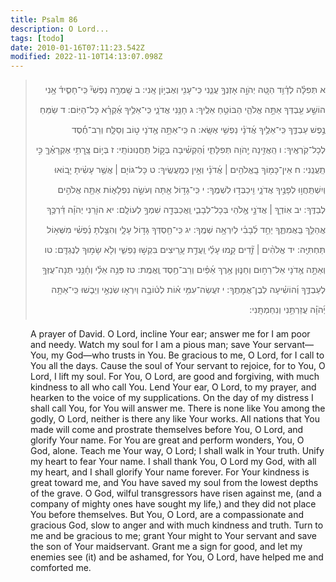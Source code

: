 ```yaml
---
title: Psalm 86
description: O Lord...
tags: [todo]
date: 2010-01-16T07:11:23.542Z
modified: 2022-11-10T14:13:07.098Z
---
```


<div >

<blockquote dir="rtl" style="line-height: 2rem">

א תְּפִלָּ֗ה לְדָ֫וִ֥ד הַטֵּ֚ה יְהֹוָ֣ה אָזְנְךָ֣ עֲנֵ֑נִי כִּֽי־עָנִ֖י וְאֶבְי֣וֹן אָֽנִי:
ב שָֽׁמְרָ֣ה נַפְשִׁי֘ כִּֽי־חָסִ֪יד֫ אָ֥נִי הוֹשַׁ֣ע עַ֖בְדְּךָ אַתָּ֣ה אֱלֹהַ֑י הַבּוֹטֵ֥חַ אֵלֶֽיךָ:
ג חָנֵּ֥נִי אֲדֹנָ֑י כִּֽי־אֵלֶ֥יךָ אֶ֜קְרָ֗א כָּל־הַיּֽוֹם:
ד שַׂמֵּחַ נֶ֣פֶשׁ עַבְדֶּ֑ךָ כִּֽי־אֵלֶ֥יךָ אֲ֜דֹנָ֗י נַפְשִׁ֥י אֶשָּֽׂא:
ה כִּֽי־אַתָּ֣ה אֲ֖דֹנָי ט֣וֹב וְסַלָּ֑ח וְרַב־חֶ֜֗סֶד לְכָל־קֹֽרְאֶֽיךָ:
ו הַֽאֲזִ֣ינָה יְ֖הֹוָה תְּפִלָּתִ֑י וְ֜הַקְשִׁ֗יבָה בְּק֣וֹל תַּֽחֲנֽוּנוֹתָֽי:
ז בְּי֣וֹם צָֽ֖רָתִ֥י אֶקְרָאֶ֗ךָּ כִּ֣י תַֽעֲנֵֽנִי:
ח אֵין־כָּמ֖וֹךָ בָֽאֱלֹהִ֥ים | אֲ֜דֹנָ֗י וְאֵ֣ין כְּמַֽעֲשֶֽׂיךָ:
ט כָּל־גּוֹיִ֚ם | אֲשֶׁ֥ר עָשִׂ֗יתָ יָב֚וֹאוּ וְיִשְׁתַּֽחֲו֣וּ לְפָנֶ֣יךָ אֲדֹנָ֑י וִ֖יכַבְּד֣וּ לִשְׁמֶֽךָ:
י כִּֽי־גָד֣וֹל אַ֖תָּה וְעֹשֵׂ֣ה נִפְלָא֑וֹת אַתָּ֖ה אֱלֹהִ֣ים לְבַדֶּֽךָ:
יב אֽוֹדְךָ֚ | אֲדֹנָ֣י אֱ֖לֹהַי בְּכָל־לְבָבִ֑י וַֽאֲכַבְּדָ֖ה שִׁמְךָ֣ לְעוֹלָֽם:
יא הוֹרֵ֚נִי יְהֹוָ֗ה דַּ֫רְכֶּ֥ךָ אֲהַלֵּ֥ךְ בַּֽאֲמִתֶּ֑ךָ יַחֵ֥ד לְ֜בָבִ֗י לְיִרְאָ֥ה שְׁמֶֽךָ:
יג כִּֽי־חַ֖סְדְּךָ גָּד֣וֹל עָלָ֑י וְהִצַּ֥לְתָּ נַ֜פְשִׁ֗י מִשְּׁא֥וֹל תַּחְתִּיָּֽה:
יד אֱלֹהִ֨ים | זֵ֘דִ֚ים קָ֥מוּ עָלַ֗י וַֽעֲדַ֣ת עָֽ֖רִיצִים בִּקְשׁ֣וּ נַפְשִׁ֑י וְלֹ֖א שָׂמ֣וּךָ לְנֶגְדָּֽם:
טו וְאַתָּ֣ה אֲ֖דֹנָי אֵל־רַח֣וּם וְחַנּ֑וּן אֶ֥רֶךְ אַ֜פַּ֗יִם וְרַב־חֶ֥סֶד וֶֽאֱמֶֽת:
טז פְּנֵ֥ה אֵלַ֗י וְחָ֫נֵּ֥נִי תְּנָה־עֻזְּךָ֥ לְעַבְדֶּ֑ךָ וְ֜הוֹשִׁ֗יעָה לְבֶן־אֲמָתֶֽךָ:
י זעֲשֵׂה־עִמִּ֥י א֗וֹת לְט֫וֹבָ֥ה וְיִרְא֣וּ שֽׂנְאַ֣י וְיֵב֑שׁוּ כִּֽי־אַתָּ֥ה יְ֜הֹוָ֗ה עֲזַרְתַּ֥נִי וְנִחַמְתָּֽנִי:

</blockquote>
<div style="margin-left: 2rem">

A prayer of David.
O Lord, incline Your ear; answer me for I am poor and needy.
Watch my soul for I am a pious man; save Your servant&mdash;You, my God&mdash;who trusts in You.
Be gracious to me, O Lord, for I call to You all the days.
Cause the soul of Your servant to rejoice, for to You, O Lord, I lift my soul.
For You, O Lord, are good and forgiving, with much kindness to all who call You.
Lend Your ear, O Lord, to my prayer, and hearken to the voice of my supplications.
On the day of my distress I shall call You, for You will answer me.
There is none like You among the godly, O Lord, neither is there any like Your works.
All nations that You made will come and prostrate themselves before You, O Lord, and glorify Your name.
For You are great and perform wonders, You, O God, alone.
Teach me Your way, O Lord; I shall walk in Your truth. Unify my heart to fear Your name.
I shall thank You, O Lord my God, with all my heart, and I shall glorify Your name forever.
For Your kindness is great toward me, and You have saved my soul from the lowest depths of the grave.
O God, wilful transgressors have risen against me, (and a company of mighty ones have sought my life,) and they did not place You before themselves.
But You, O Lord, are a compassionate and gracious God, slow to anger and with much kindness and truth.
Turn to me and be gracious to me; grant Your might to Your servant and save the son of Your maidservant.
Grant me a sign for good, and let my enemies see (it) and be ashamed, for You, O Lord, have helped me and comforted me.

</div>
